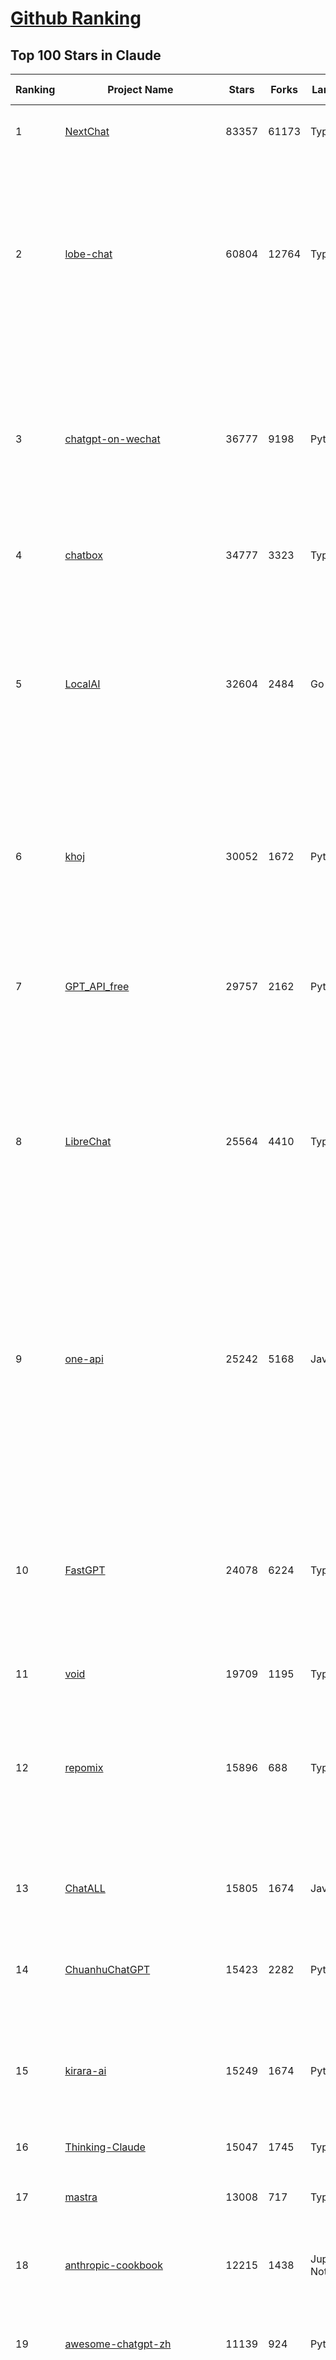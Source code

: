 [Github Ranking](../README.md)
==========

## Top 100 Stars in Claude

| Ranking | Project Name | Stars | Forks | Language | Open Issues | Description | Last Commit |
| ------- | ------------ | ----- | ----- | -------- | ----------- | ----------- | ----------- |
| 1 | [NextChat](https://github.com/ChatGPTNextWeb/NextChat) | 83357 | 61173 | TypeScript | 631 | ✨ Light and Fast AI Assistant. Support: Web \| iOS \| MacOS \| Android \|  Linux \| Windows | 2025-04-19T08:00:42Z |
| 2 | [lobe-chat](https://github.com/lobehub/lobe-chat) | 60804 | 12764 | TypeScript | 759 | 🤯 Lobe Chat - an open-source, modern-design AI chat framework. Supports Multi AI Providers( OpenAI / Claude 3 / Gemini / Ollama / DeepSeek / Qwen), Knowledge Base (file upload / knowledge management / RAG ), Multi-Modals (Plugins/Artifacts) and Thinking. One-click FREE deployment of your private ChatGPT/ Claude / DeepSeek application. | 2025-05-16T03:06:24Z |
| 3 | [chatgpt-on-wechat](https://github.com/zhayujie/chatgpt-on-wechat) | 36777 | 9198 | Python | 292 | 基于大模型搭建的聊天机器人，同时支持 微信公众号、企业微信应用、飞书、钉钉 等接入，可选择GPT4.1/GPT-4o/GPT-o1/ DeepSeek/Claude/文心一言/讯飞星火/通义千问/ Gemini/GLM-4/Kimi/LinkAI，能处理文本、语音和图片，访问操作系统和互联网，支持基于自有知识库进行定制企业智能客服。 | 2025-04-20T09:22:54Z |
| 4 | [chatbox](https://github.com/chatboxai/chatbox) | 34777 | 3323 | TypeScript | 683 | User-friendly Desktop Client App for AI Models/LLMs (GPT, Claude, Gemini, Ollama...) | 2025-05-14T03:02:10Z |
| 5 | [LocalAI](https://github.com/mudler/LocalAI) | 32604 | 2484 | Go | 442 | :robot: The free, Open Source alternative to OpenAI, Claude and others. Self-hosted and local-first. Drop-in replacement for OpenAI,  running on consumer-grade hardware. No GPU required. Runs gguf, transformers, diffusers and many more models architectures. Features: Generate Text, Audio, Video, Images, Voice Cloning, Distributed, P2P inference | 2025-05-15T21:17:11Z |
| 6 | [khoj](https://github.com/khoj-ai/khoj) | 30052 | 1672 | Python | 68 | Your AI second brain. Self-hostable. Get answers from the web or your docs. Build custom agents, schedule automations, do deep research. Turn any online or local LLM into your personal, autonomous AI (gpt, claude, gemini, llama, qwen, mistral). Get started - free. | 2025-05-13T19:05:09Z |
| 7 | [GPT_API_free](https://github.com/chatanywhere/GPT_API_free) | 29757 | 2162 | Python | 10 | Free ChatGPT&DeepSeek API Key，免费ChatGPT&DeepSeek API。免费接入DeepSeek API和GPT4 API，支持 gpt \| deepseek \| claude \| gemini \| grok 等排名靠前的常用大模型。 | 2025-04-19T03:10:33Z |
| 8 | [LibreChat](https://github.com/danny-avila/LibreChat) | 25564 | 4410 | TypeScript | 141 | Enhanced ChatGPT Clone: Features Agents, DeepSeek, Anthropic, AWS, OpenAI, Assistants API, Azure, Groq, o1, GPT-4o, Mistral, OpenRouter, Vertex AI, Gemini, Artifacts, AI model switching, message search, Code Interpreter, langchain, DALL-E-3, OpenAPI Actions, Functions, Secure Multi-User Auth, Presets, open-source for self-hosting. Active project. | 2025-05-15T22:05:56Z |
| 9 | [one-api](https://github.com/songquanpeng/one-api) | 25242 | 5168 | JavaScript | 857 | LLM API 管理 & 分发系统，支持 OpenAI、Azure、Anthropic Claude、Google Gemini、DeepSeek、字节豆包、ChatGLM、文心一言、讯飞星火、通义千问、360 智脑、腾讯混元等主流模型，统一 API 适配，可用于 key 管理与二次分发。单可执行文件，提供 Docker 镜像，一键部署，开箱即用。LLM API management & key redistribution system, unifying multiple providers under a single API. Single binary, Docker-ready, with an English UI. | 2025-02-21T11:30:22Z |
| 10 | [FastGPT](https://github.com/labring/FastGPT) | 24078 | 6224 | TypeScript | 523 | FastGPT is a knowledge-based platform built on the LLMs, offers a comprehensive suite of out-of-the-box capabilities such as data processing, RAG retrieval, and visual AI workflow orchestration, letting you easily develop and deploy complex question-answering systems without the need for extensive setup or configuration. | 2025-05-15T15:33:55Z |
| 11 | [void](https://github.com/voideditor/void) | 19709 | 1195 | TypeScript | 104 | None | 2025-05-14T22:16:36Z |
| 12 | [repomix](https://github.com/yamadashy/repomix) | 15896 | 688 | TypeScript | 82 | 📦 Repomix is a powerful tool that packs your entire repository into a single, AI-friendly file. Perfect for when you need to feed your codebase to Large Language Models (LLMs) or other AI tools like Claude, ChatGPT, DeepSeek, Perplexity, Gemini, Gemma, Llama, Grok, and more. | 2025-05-13T14:00:39Z |
| 13 | [ChatALL](https://github.com/ai-shifu/ChatALL) | 15805 | 1674 | JavaScript | 222 |  Concurrently chat with ChatGPT, Bing Chat, Bard, Alpaca, Vicuna, Claude, ChatGLM, MOSS, 讯飞星火, 文心一言 and more, discover the best answers | 2025-04-20T18:12:53Z |
| 14 | [ChuanhuChatGPT](https://github.com/GaiZhenbiao/ChuanhuChatGPT) | 15423 | 2282 | Python | 122 | GUI for ChatGPT API and many LLMs. Supports agents, file-based QA, GPT finetuning and query with web search. All with a neat UI. | 2025-03-13T09:36:38Z |
| 15 | [kirara-ai](https://github.com/lss233/kirara-ai) | 15249 | 1674 | Python | 131 | 🤖 可 DIY 的 多模态 AI 聊天机器人 \| 🚀 快速接入 微信、 QQ、Telegram、等聊天平台 \| 🦈支持DeepSeek、Grok、Claude、Ollama、Gemini、OpenAI \| 工作流系统、网页搜索、AI画图、人设调教、虚拟女仆、语音对话 \|  | 2025-05-05T19:42:48Z |
| 16 | [Thinking-Claude](https://github.com/richards199999/Thinking-Claude) | 15047 | 1745 | TypeScript | 0 | Let your Claude able to think | 2025-03-10T04:02:46Z |
| 17 | [mastra](https://github.com/mastra-ai/mastra) | 13008 | 717 | TypeScript | 74 | The TypeScript AI agent framework. ⚡ Assistants, RAG, observability. Supports any LLM: GPT-4, Claude, Gemini, Llama. | 2025-05-16T00:22:23Z |
| 18 | [anthropic-cookbook](https://github.com/anthropics/anthropic-cookbook) | 12215 | 1438 | Jupyter Notebook | 28 | A collection of notebooks/recipes showcasing some fun and effective ways of using Claude. | 2025-05-15T21:12:25Z |
| 19 | [awesome-chatgpt-zh](https://github.com/EmbraceAGI/awesome-chatgpt-zh) | 11139 | 924 | Python | 0 | ChatGPT 中文指南🔥，ChatGPT 中文调教指南，指令指南，应用开发指南，精选资源清单，更好的使用 chatGPT 让你的生产力 up up up! 🚀 | 2024-11-05T10:24:21Z |
| 20 | [LangBot](https://github.com/RockChinQ/LangBot) | 11097 | 834 | Python | 80 | 🤩 IM bot platform designed for the LLM era / 简单易用的大模型即时通信机器人平台 ⚡️ 适配 QQ / 微信（企业微信、个人微信）/ 飞书 / 钉钉 / Discord / Telegram / Slack 等平台 🧩 支持 ChatGPT、DeepSeek、Dify、Claude、Google Gemini、xAI、PPIO、Ollama、阿里云百炼、SiliconFlow、Qwen、Moonshot、SillyTraven、MCP 等 LLM & Agent | 2025-05-15T12:52:02Z |
| 21 | [claude-engineer](https://github.com/Doriandarko/claude-engineer) | 10990 | 1166 | Python | 12 | Claude Engineer is an interactive command-line interface (CLI) that leverages the power of Anthropic's Claude-3.5-Sonnet model to assist with software development tasks.This framework enables Claude to generate and manage its own tools, continuously expanding its capabilities through conversation. Available both as a CLI and a modern web interface | 2024-12-12T22:08:15Z |
| 22 | [claude-task-master](https://github.com/eyaltoledano/claude-task-master) | 9108 | 942 | JavaScript | 83 | An AI-powered task-management system you can drop into Cursor, Lovable, Windsurf, Roo, and others. | 2025-05-15T20:56:55Z |
| 23 | [claude-code](https://github.com/anthropics/claude-code) | 8664 | 477 | Shell | 395 | Claude Code is an agentic coding tool that lives in your terminal, understands your codebase, and helps you code faster by executing routine tasks, explaining complex code, and handling git workflows - all through natural language commands. | 2025-05-13T01:50:37Z |
| 24 | [coai](https://github.com/coaidev/coai) | 8331 | 1117 | TypeScript | 19 | 🚀 Next Generation AI One-Stop Internationalization Solution. 🚀 下一代 AI 一站式 B/C 端解决方案，支持 OpenAI，Midjourney，Claude，讯飞星火，Stable Diffusion，DALL·E，ChatGLM，通义千问，腾讯混元，360 智脑，百川 AI，火山方舟，新必应，Gemini，Moonshot 等模型，支持对话分享，自定义预设，云端同步，模型市场，支持弹性计费和订阅计划模式，支持图片解析，支持联网搜索，支持模型缓存，丰富美观的后台管理与仪表盘数据统计。 | 2025-04-30T19:12:53Z |
| 25 | [Noi](https://github.com/lencx/Noi) | 7540 | 570 | JavaScript | 148 | 🚀 Power Your World with AI - Explore, Extend, Empower. | 2025-05-01T02:21:25Z |
| 26 | [Upsonic](https://github.com/Upsonic/Upsonic) | 7448 | 689 | Python | 41 | The most reliable AI agent framework that supports MCP. | 2025-05-05T17:53:17Z |
| 27 | [new-api](https://github.com/QuantumNous/new-api) | 7430 | 1452 | Go | 174 | AI模型接口管理与分发系统，支持将多种大模型转为统一格式调用，支持OpenAI、Claude等格式，可供个人或者企业内部管理与分发渠道使用，本项目基于One API二次开发。🍥 The next-generation LLM gateway and AI asset management system supports multiple languages. | 2025-05-16T02:27:27Z |
| 28 | [aichat](https://github.com/sigoden/aichat) | 6743 | 439 | Rust | 0 | All-in-one LLM CLI tool featuring Shell Assistant, Chat-REPL, RAG, AI Tools & Agents, with access to OpenAI, Claude, Gemini, Ollama, Groq, and more. | 2025-05-09T00:17:24Z |
| 29 | [BlackFriday-GPTs-Prompts](https://github.com/friuns2/BlackFriday-GPTs-Prompts) | 6671 | 1041 | None | 87 | List of free GPTs that doesn't require plus subscription  | 2024-11-08T11:03:14Z |
| 30 | [opencommit](https://github.com/di-sukharev/opencommit) | 6640 | 353 | JavaScript | 149 | GPT wrapper for git — generate commit messages with an LLM in 1 sec — works best with Claude 3.5 — supports local models too | 2025-05-03T09:06:21Z |
| 31 | [promptfoo](https://github.com/promptfoo/promptfoo) | 6556 | 529 | TypeScript | 161 | Test your prompts, agents, and RAGs. Red teaming, pentesting, and vulnerability scanning for LLMs. Compare performance of GPT, Claude, Gemini, Llama, and more. Simple declarative configs with command line and CI/CD integration. | 2025-05-16T02:08:21Z |
| 32 | [llamacoder](https://github.com/Nutlope/llamacoder) | 6003 | 1407 | TypeScript | 43 | Open source Claude Artifacts – built with Llama 3.1 405B | 2025-04-08T15:15:38Z |
| 33 | [deep-searcher](https://github.com/zilliztech/deep-searcher) | 5963 | 582 | Python | 32 | Open Source Deep Research Alternative to Reason and Search on Private Data. Written in Python. | 2025-05-16T03:20:16Z |
| 34 | [code2prompt](https://github.com/mufeedvh/code2prompt) | 5636 | 317 | MDX | 8 | A CLI tool to convert your codebase into a single LLM prompt with source tree, prompt templating, and token counting. | 2025-05-12T19:07:07Z |
| 35 | [fragments](https://github.com/e2b-dev/fragments) | 5364 | 701 | TypeScript | 7 | Open-source Next.js template for building apps that are fully generated by AI. By E2B. | 2025-04-23T11:55:37Z |
| 36 | [opencompass](https://github.com/open-compass/opencompass) | 5343 | 568 | Python | 304 | OpenCompass is an LLM evaluation platform, supporting a wide range of models (Llama3, Mistral, InternLM2,GPT-4,LLaMa2, Qwen,GLM, Claude, etc) over 100+ datasets. | 2025-05-14T02:25:03Z |
| 37 | [deepclaude](https://github.com/getAsterisk/deepclaude) | 5103 | 403 | Rust | 46 | A high-performance LLM inference API and Chat UI that integrates DeepSeek R1's CoT reasoning traces with Anthropic Claude models. | 2025-02-04T22:55:51Z |
| 38 | [fastapi_mcp](https://github.com/tadata-org/fastapi_mcp) | 4785 | 397 | Python | 40 | Expose your FastAPI endpoints as Model Context Protocol (MCP) tools, with Auth! | 2025-04-28T16:01:55Z |
| 39 | [GodMode](https://github.com/smol-ai/GodMode) | 4263 | 337 | TypeScript | 50 | AI Chat Browser: Fast, Full webapp access to ChatGPT / Claude / Bard / Bing / Llama2! I use this 20 times a day. | 2024-07-29T00:31:03Z |
| 40 | [maestro](https://github.com/Doriandarko/maestro) | 4225 | 653 | Python | 32 | A framework for Claude Opus to intelligently orchestrate subagents. | 2024-07-01T06:49:15Z |
| 41 | [bot-on-anything](https://github.com/zhayujie/bot-on-anything) | 4073 | 927 | Python | 263 | A large model-based chatbot builder that can quickly integrate AI models (including ChatGPT, Claude, Gemini) into various software applications (such as Telegram, Gmail, Slack, and websites). | 2025-01-03T14:13:51Z |
| 42 | [codecompanion.nvim](https://github.com/olimorris/codecompanion.nvim) | 3685 | 213 | Lua | 0 | ✨ AI-powered coding, seamlessly in Neovim | 2025-05-16T02:17:36Z |
| 43 | [obsidian-smart-connections](https://github.com/brianpetro/obsidian-smart-connections) | 3650 | 212 | JavaScript | 356 | Chat with your notes & see links to related content with AI embeddings. Use local models or 100+ via APIs like Claude, Gemini, ChatGPT & Llama 3 | 2025-05-15T17:40:03Z |
| 44 | [casibase](https://github.com/casibase/casibase) | 3611 | 422 | Go | 28 | ⚡️AI Cloud OS: Open-source enterprise-level AI knowledge base and MCP (model-context-protocol)/A2A (agent-to-agent) management platform with admin UI, user management and Single-Sign-On⚡️, supports ChatGPT, Claude, Llama, Ollama, HuggingFace, etc., chat bot demo: https://ai.casibase.com, admin UI demo: https://ai-admin.casibase.com | 2025-05-13T16:49:44Z |
| 45 | [mcp-playwright](https://github.com/executeautomation/mcp-playwright) | 3526 | 286 | TypeScript | 22 | Playwright Model Context Protocol Server - Tool to automate Browsers and APIs in Claude Desktop, Cline, Cursor IDE and More 🔌 | 2025-05-12T21:20:22Z |
| 46 | [every-chatgpt-gui](https://github.com/billmei/every-chatgpt-gui) | 3482 | 245 | None | 4 | Every front-end GUI client for ChatGPT, Claude, and other LLMs | 2025-05-07T03:25:44Z |
| 47 | [free-llm-api-resources](https://github.com/cheahjs/free-llm-api-resources) | 3220 | 282 | Python | 4 | A list of free LLM inference resources accessible via API. | 2025-05-16T01:27:17Z |
| 48 | [firecrawl-mcp-server](https://github.com/mendableai/firecrawl-mcp-server) | 3096 | 287 | JavaScript | 24 | Official Firecrawl MCP Server - Adds powerful web scraping to Cursor, Claude and any other LLM clients. | 2025-05-12T16:47:12Z |
| 49 | [claude-coder](https://github.com/kodu-ai/claude-coder) | 3063 | 140 | TypeScript | 20 | Kodu is an autonomous coding agent that lives in your IDE. It is a VSCode extension that can help you build your dream project step by step by leveraging the latest technologies in automated coding agents  | 2025-04-30T10:21:02Z |
| 50 | [Awesome-ChatGPT-prompts-ZH_CN](https://github.com/L1Xu4n/Awesome-ChatGPT-prompts-ZH_CN) | 3011 | 165 | None | 12 | 如何将ChatGPT调教成一只猫娘 | 2023-07-18T15:57:44Z |
| 51 | [DesktopCommanderMCP](https://github.com/wonderwhy-er/DesktopCommanderMCP) | 2794 | 295 | JavaScript | 27 | This is MCP server for Claude that gives it terminal control, file system search and diff file editing capabilities | 2025-05-07T14:25:53Z |
| 52 | [CL4R1T4S](https://github.com/elder-plinius/CL4R1T4S) | 2774 | 793 | None | 4 | SYSTEM PROMPT TRANSPARENCY FOR ALL - CHATGPT, GEMINI, GROK, CLAUDE, PERPLEXITY, CURSOR, WINDSURF, DEVIN, REPLIT, AND MORE! | 2025-05-15T18:58:57Z |
| 53 | [aide](https://github.com/nicepkg/aide) | 2588 | 180 | TypeScript | 32 | Conquer Any Code in VSCode: One-Click Comments, Conversions, UI-to-Code, and AI Batch Processing of Files! 在 VSCode 中征服任何代码：一键注释、转换、UI 图生成代码、AI 批量处理文件！💪 | 2025-05-06T02:52:46Z |
| 54 | [DeepClaude](https://github.com/ErlichLiu/DeepClaude) | 2577 | 494 | Python | 26 | Unleash Next-Level AI! 🚀  💻 Code Generation: DeepSeek r1 + Claude 3.7 Sonnet - Unparalleled Performance! 📝 Content Creation: DeepSeek r1 + Gemini 2.5 Pro - Superior Quality! 🔌 OpenAI-Compatible. 🌊 Streaming & Non-Streaming Support.  ✨ Experience the Future of AI – Today! Click to Try Now! ✨ | 2025-04-03T11:51:59Z |
| 55 | [poe-api](https://github.com/ading2210/poe-api) | 2502 | 314 | Python | 39 | [UNMAINTAINED] A reverse engineered Python API wrapper for Quora's Poe, which provides free access to ChatGPT, GPT-4, and Claude. | 2023-09-18T04:56:52Z |
| 56 | [opencode](https://github.com/opencode-ai/opencode) | 2471 | 166 | Go | 22 | None | 2025-05-15T20:30:11Z |
| 57 | [git-mcp](https://github.com/idosal/git-mcp) | 2427 | 148 | TypeScript | 17 | Put an end to code hallucinations! GitMCP is a free, open-source, remote MCP server for any GitHub project | 2025-05-13T19:17:08Z |
| 58 | [awesome-claude-prompts](https://github.com/langgptai/awesome-claude-prompts) | 2404 | 230 | None | 0 | This repo includes Claude prompt curation to use Claude better. | 2025-03-01T00:29:09Z |
| 59 | [VLMEvalKit](https://github.com/open-compass/VLMEvalKit) | 2361 | 360 | Python | 92 | Open-source evaluation toolkit of large multi-modality models (LMMs), support 220+ LMMs, 80+ benchmarks | 2025-05-14T09:12:25Z |
| 60 | [griptape](https://github.com/griptape-ai/griptape) | 2298 | 191 | Python | 62 | Modular Python framework for AI agents and workflows with chain-of-thought reasoning, tools, and memory.  | 2025-05-13T00:18:12Z |
| 61 | [ruby_llm](https://github.com/crmne/ruby_llm) | 2209 | 117 | Ruby | 32 | Stop juggling AI SDKs! RubyLLM offers one delightful Ruby interface for OpenAI, Anthropic, Gemini, Bedrock, OpenRouter, DeepSeek, Ollama & compatible APIs. Chat, Vision, Audio, PDF, Images, Embeddings, Tools, Streaming & Rails integration. | 2025-05-15T17:55:33Z |
| 62 | [elia](https://github.com/darrenburns/elia) | 2152 | 132 | Python | 12 | A snappy, keyboard-centric terminal user interface for interacting with large language models. Chat with ChatGPT, Claude, Llama 3, Phi 3, Mistral, Gemma and more. | 2024-10-10T19:12:52Z |
| 63 | [Awesome-MCP-ZH](https://github.com/yzfly/Awesome-MCP-ZH) | 2029 | 119 | None | 0 | MCP 资源精选， MCP指南，Claude MCP，MCP Servers, MCP Clients | 2025-04-30T00:32:08Z |
| 64 | [unity-mcp](https://github.com/justinpbarnett/unity-mcp) | 1982 | 277 | C# | 35 | A Unity MCP server that allows MCP clients like Claude Desktop or Cursor to perform Unity Editor actions. | 2025-04-09T13:19:24Z |
| 65 | [awesome-ai-system-prompts](https://github.com/dontriskit/awesome-ai-system-prompts) | 1921 | 242 | TypeScript | 1 | 🧠 Curated collection of system prompts for top AI tools. Perfect for AI agent builders and prompt engineers. Incuding: ChatGPT, Claude, Perplexity, Manus, Claude-Code, Loveable, v0, Grok, same new, windsurf, notion, and MetaAI.  | 2025-05-16T01:27:49Z |
| 66 | [dialoqbase](https://github.com/n4ze3m/dialoqbase) | 1755 | 280 | TypeScript | 39 | Create chatbots with ease | 2024-10-15T14:24:20Z |
| 67 | [tokencost](https://github.com/AgentOps-AI/tokencost) | 1657 | 75 | Python | 11 | Easy token price estimates for 400+ LLMs. TokenOps. | 2025-05-16T01:11:24Z |
| 68 | [Thinking_in_Java_MindMapping](https://github.com/LjyYano/Thinking_in_Java_MindMapping) | 1605 | 461 | None | 0 | 编程笔记、观影指南、读书笔记、生活感悟、Switch 游戏 | 2025-04-22T07:02:13Z |
| 69 | [papersgpt-for-zotero](https://github.com/papersgpt/papersgpt-for-zotero) | 1599 | 48 | JavaScript | 40 | Zotero chat PDF with AI, DeepSeek, GPT 4.1, ChatGPT, Claude, Gemini, Qwen3 | 2025-04-29T11:15:02Z |
| 70 | [exa-mcp-server](https://github.com/exa-labs/exa-mcp-server) | 1569 | 135 | TypeScript | 7 | Claude can perform Web Search \| Exa with MCP (Model Context Protocol) | 2025-05-08T16:23:57Z |
| 71 | [GalTransl](https://github.com/GalTransl/GalTransl) | 1546 | 105 | Python | 24 | 支持GPT-4/Claude/Deepseek/Sakura等大语言模型的Galgame自动化翻译解决方案  Automated translation solution for visual novels supporting GPT-4/Claude/Deepseek/Sakura | 2025-05-15T07:38:36Z |
| 72 | [DevDocs](https://github.com/cyberagiinc/DevDocs) | 1505 | 143 | TypeScript | 7 | Completely free, private, UI based Tech Documentation MCP server. Designed for coders and software developers in mind. Easily integrate into Cursor, Windsurf, Cline, Roo Code, Claude Desktop App  | 2025-04-28T01:59:07Z |
| 73 | [mcp](https://github.com/BrowserMCP/mcp) | 1483 | 79 | TypeScript | 20 | Browser MCP is a Model Context Provider (MCP) server that allows AI applications to control your browser | 2025-04-24T21:49:44Z |
| 74 | [ax](https://github.com/ax-llm/ax) | 1474 | 110 | TypeScript | 14 | The "official" unofficial DSPy framework. Build LLM powered agents and other workflows, based on the Stanford DSP paper. | 2025-05-15T07:20:30Z |
| 75 | [AIChatWeb](https://github.com/Nanjiren01/AIChatWeb) | 1447 | 398 | TypeScript | 20 | 在ChatGPT-Next-Web的基础上，增加注册登录，额度限制，邀请，敏感词，支付，基于docker一键部署。提供后台管理系统，可配置标题、欢迎词、额度不足提醒、公告 | 2024-07-19T07:23:42Z |
| 76 | [prism](https://github.com/prism-php/prism) | 1398 | 110 | PHP | 19 | A unified interface for working with LLMs in Laravel | 2025-05-13T10:53:08Z |
| 77 | [Agently](https://github.com/AgentEra/Agently) | 1332 | 151 | Python | 27 | [GenAI Application Development Framework]  🚀 Build GenAI application quick and easy 💬 Easy to interact with GenAI agent in code using structure data and chained-calls syntax 🧩 Use Agently Workflow to manage complex GenAI working logic 🔀 Switch to any model without rewrite application code | 2025-05-04T13:37:50Z |
| 78 | [claude-to-chatgpt](https://github.com/jtsang4/claude-to-chatgpt) | 1293 | 152 | Python | 10 | This project converts the API of Anthropic's Claude model to the OpenAI Chat API format. | 2024-08-18T08:35:25Z |
| 79 | [codemcp](https://github.com/ezyang/codemcp) | 1291 | 105 | Python | 35 | Coding assistant MCP for Claude Desktop | 2025-05-07T00:02:11Z |
| 80 | [AISuperDomain](https://github.com/win4r/AISuperDomain) | 1279 | 225 | C# | 34 | Aila(AI超元域): The premier AI integration tool for Windows, macOS, and Android. Ask once, get answers from 10+ AIs like ChatGPT, Gemini, Claude3, Copilot, Poe, perplexity and more. Features customizable AI and prompts. | 2025-03-29T13:30:57Z |
| 81 | [PandoraHelper](https://github.com/nianhua99/PandoraHelper) | 1276 | 174 | TypeScript | 6 | 使用 PandoraHelper 轻松和你的小伙伴共享 ChatGPT Plus/Claude Pro 服务！ | 2025-02-24T09:10:11Z |
| 82 | [modelfusion](https://github.com/vercel/modelfusion) | 1263 | 91 | TypeScript | 33 | The TypeScript library for building AI applications. | 2024-07-19T15:17:19Z |
| 83 | [ChatChat](https://github.com/okisdev/ChatChat) | 1257 | 216 | TypeScript | 3 | Chat Chat, your own unified chat and search to AI platform, with a simple and easy to use interface. | 2025-05-14T21:51:29Z |
| 84 | [aws-genai-llm-chatbot](https://github.com/aws-samples/aws-genai-llm-chatbot) | 1244 | 377 | TypeScript | 27 | A modular and comprehensive solution to deploy a Multi-LLM and Multi-RAG powered chatbot (Amazon Bedrock, Anthropic, HuggingFace, OpenAI, Meta, AI21, Cohere, Mistral) using AWS CDK on AWS | 2025-05-02T08:29:10Z |
| 85 | [spacy-llm](https://github.com/explosion/spacy-llm) | 1244 | 96 | Python | 37 | 🦙 Integrating LLMs into structured NLP pipelines | 2025-01-08T22:26:19Z |
| 86 | [sage](https://github.com/Storia-AI/sage) | 1227 | 110 | Python | 23 | Chat with any codebase in under two minutes \| Fully local or via third-party APIs | 2024-11-11T04:49:34Z |
| 87 | [claude-prompt-generator](https://github.com/aws-samples/claude-prompt-generator) | 1225 | 111 | Python | 1 | None | 2024-10-10T21:34:35Z |
| 88 | [gp.nvim](https://github.com/Robitx/gp.nvim) | 1168 | 98 | Lua | 42 | Gp.nvim (GPT prompt) Neovim AI plugin: ChatGPT sessions & Instructable text/code operations & Speech to text [OpenAI, Ollama, Anthropic, ..] | 2025-04-08T21:18:30Z |
| 89 | [open-computer-use](https://github.com/e2b-dev/open-computer-use) | 1154 | 154 | Python | 8 | AI computer use powered by open source LLMs and E2B Desktop Sandbox | 2025-03-13T07:46:24Z |
| 90 | [kubb](https://github.com/kubb-labs/kubb) | 1131 | 92 | TypeScript | 12 | The ultimate toolkit for working with APIs. | 2025-05-14T10:32:21Z |
| 91 | [bedrock-chat](https://github.com/aws-samples/bedrock-chat) | 1125 | 428 | TypeScript | 113 | AWS-native chatbot using Bedrock | 2025-05-15T00:59:39Z |
| 92 | [APIPark](https://github.com/APIParkLab/APIPark) | 1123 | 158 | TypeScript | 66 | 🦄云原生、超高性能 AI&API网关，LLM API 管理、分发系统、开放平台，支持所有AI API，不限于OpenAI、Azure、Anthropic Claude、Google Gemini、DeepSeek、字节豆包、ChatGLM、文心一言、讯飞星火、通义千问、360 智脑、腾讯混元等主流模型，统一 API 请求和返回，API申请与审批，调用统计、负载均衡、多模型灾备。一键部署，开箱即用。Cloud native, ultra-high performance AI&API gateway, LLM API management, distribution system, open platform, supporting all AI APIs. | 2025-05-06T11:03:08Z |
| 93 | [poe-api-wrapper](https://github.com/snowby666/poe-api-wrapper) | 1084 | 145 | Python | 27 | 👾 A Python API wrapper for Poe.com. With this, you will have free access to GPT-4, Claude, Llama, Gemini, Mistral and more! 🚀 | 2025-03-07T20:07:31Z |
| 94 | [chatgpt-shell](https://github.com/xenodium/chatgpt-shell) | 1044 | 93 | Emacs Lisp | 44 | A multi-llm Emacs shell (ChatGPT, Claude, DeepSeek, Gemini, Kagi, Ollama, Perplexity) + editing integrations | 2025-05-13T09:04:41Z |
| 95 | [langchat](https://github.com/TyCoding/langchat) | 1040 | 215 | Java | 7 | LangChat: Java LLMs/AI Project, Supports Multi AI Providers( Gitee AI/ 智谱清言 / 阿里通义 / 百度千帆 / DeepSeek / 抖音豆包 / 零一万物 / 讯飞星火 / OpenAI / Gemini / Ollama / Azure / Claude 等大模型), Java生态下AI大模型产品解决方案，快速构建企业级AI知识库、AI机器人应用 | 2025-04-03T08:57:02Z |
| 96 | [AIaW](https://github.com/NitroRCr/AIaW) | 1035 | 88 | Vue | 17 | AI as Workspace - A better AI (LLM) client. Full-featured, lightweight. Support multiple workspaces, plugin system, cross-platform, local first + real-time cloud sync, Artifacts, MCP \| 更好的 AI 客户端 | 2025-05-06T07:28:31Z |
| 97 | [ChatGPT-Telegram-Bot](https://github.com/yym68686/ChatGPT-Telegram-Bot) | 1029 | 335 | Python | 8 | TeleChat: 🤖️ an AI chat Telegram bot can Web Search Powered by GPT-3.5/4/4 Turbo/4o, DALL·E 3, Groq, Gemini 1.5 Pro/Flash and the official Claude2.1/3/3.5 API using Python on Zeabur, fly.io and Replit. | 2025-05-13T08:04:23Z |
| 98 | [py-gpt](https://github.com/szczyglis-dev/py-gpt) | 1024 | 195 | Python | 24 | Desktop AI Assistant powered by o1, o3, GPT-4, GPT-4 Vision, Gemini, Claude, Llama 3, DeepSeek, Bielik, DALL-E,  chat, vision, voice control, image generation and analysis, agents, command execution, file upload/download, speech synthesis and recognition, access to Web, memory, presets, assistants, plugins, and more. Linux, Windows, Mac | 2025-03-06T02:28:15Z |
| 99 | [RisuAI](https://github.com/kwaroran/RisuAI) | 1021 | 178 | TypeScript | 69 | Make your own story. User-friendly software for LLM roleplaying | 2025-05-10T11:17:29Z |
| 100 | [generative-ai-use-cases](https://github.com/aws-samples/generative-ai-use-cases) | 1020 | 243 | TypeScript | 45 | Application implementation with business use cases for safely utilizing generative AI in business operations | 2025-05-16T03:31:21Z |

